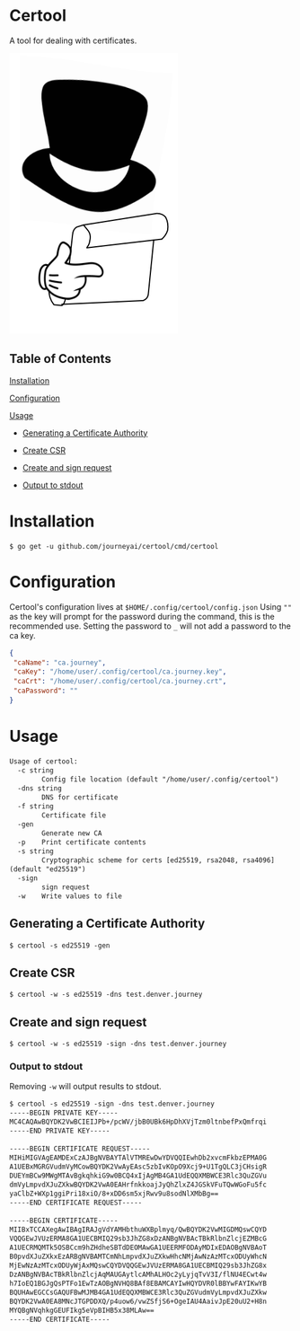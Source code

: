 # Certool

A tool for dealing with certificates.

![certool](certool.png)

## Table of Contents

[Installation](#installation) 

[Configuration](#configuration) 

[Usage](#usage) 

  * [Generating a Certificate Authority](#generating-a-certificate-authority)
  
  * [Create CSR](#create-csr)
  
  * [Create and sign request](#create-and-sign-request)
  
  * [Output to stdout](#output-to-stdout)

# Installation

```
$ go get -u github.com/journeyai/certool/cmd/certool
```

# Configuration

Certool's configuration lives at `$HOME/.config/certool/config.json`
Using `""` as the key will prompt for the password during the command, this is the recommended use.  Setting the password to `_` will not add a password to the ca key. 

```json
{
 "caName": "ca.journey",
 "caKey": "/home/user/.config/certool/ca.journey.key",
 "caCrt": "/home/user/.config/certool/ca.journey.crt",
 "caPassword": ""
}
```

# Usage

```
Usage of certool:
  -c string
        Config file location (default "/home/user/.config/certool")
  -dns string
        DNS for certificate
  -f string
        Certificate file
  -gen
        Generate new CA
  -p    Print certificate contents
  -s string
        Cryptographic scheme for certs [ed25519, rsa2048, rsa4096] (default "ed25519")
  -sign
        sign request
  -w    Write values to file
```

## Generating a Certificate Authority

```
$ certool -s ed25519 -gen
```

## Create CSR

```
$ certool -w -s ed25519 -dns test.denver.journey
```

## Create and sign request

```
$ certool -w -s ed25519 -sign -dns test.denver.journey
```

### Output to stdout

Removing `-w` will output results to stdout.

```
$ certool -s ed25519 -sign -dns test.denver.journey
-----BEGIN PRIVATE KEY-----
MC4CAQAwBQYDK2VwBCIEIJPb+/pcWV/jbB0UBk6HpDhXVjTzm0ltnbefPxQmfrqi
-----END PRIVATE KEY-----

-----BEGIN CERTIFICATE REQUEST-----
MIHiMIGVAgEAMDExCzAJBgNVBAYTAlVTMREwDwYDVQQIEwhDb2xvcmFkbzEPMA0G
A1UEBxMGRGVudmVyMCowBQYDK2VwAyEAsc5zbIvKOpO9Xcj9+U1TgQLC3jCHsigR
DUEYmBCw9MWgMTAvBgkqhkiG9w0BCQ4xIjAgMB4GA1UdEQQXMBWCE3Rlc3QuZGVu
dmVyLmpvdXJuZXkwBQYDK2VwA0EAHrfnkkoajJyQhZlxZ4JGSkVFuTQwWGoFu5fc
yaClbZ+WXp1ggiPri18xiO/8+xDD6sm5xjRwv9u8sodNlXMbBg==
-----END CERTIFICATE REQUEST-----

-----BEGIN CERTIFICATE-----
MIIBxTCCAXegAwIBAgIRAJgVdYAMHbthuWXBplmyq/QwBQYDK2VwMIGDMQswCQYD
VQQGEwJVUzERMA8GA1UECBMIQ29sb3JhZG8xDzANBgNVBAcTBkRlbnZlcjEZMBcG
A1UECRMQMTk5OSBCcm9hZHdheSBTdDEOMAwGA1UEERMFODAyMDIxEDAOBgNVBAoT
B0pvdXJuZXkxEzARBgNVBAMTCmNhLmpvdXJuZXkwHhcNMjAwNzAzMTcxODUyWhcN
MjEwNzAzMTcxODUyWjAxMQswCQYDVQQGEwJVUzERMA8GA1UECBMIQ29sb3JhZG8x
DzANBgNVBAcTBkRlbnZlcjAqMAUGAytlcAMhALHOc2yLyjqTvV3I/flNU4ECwt4w
h7IoEQ1BGJgQsPTFo1EwTzAOBgNVHQ8BAf8EBAMCAYIwHQYDVR0lBBYwFAYIKwYB
BQUHAwEGCCsGAQUFBwMJMB4GA1UdEQQXMBWCE3Rlc3QuZGVudmVyLmpvdXJuZXkw
BQYDK2VwA0EA8MNcJTGPDDXQ/p4uow6/vwZSfjS6+OgeIAU4AaivJpE20uU2+H8n
MYQBgNVqhkgGEUFIkg5eVpBIHB5x38MLAw==
-----END CERTIFICATE-----

```
